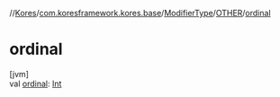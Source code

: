 //[Kores](../../../../index.md)/[com.koresframework.kores.base](../../index.md)/[ModifierType](../index.md)/[OTHER](index.md)/[ordinal](ordinal.md)

# ordinal

[jvm]\
val [ordinal](ordinal.md): [Int](https://kotlinlang.org/api/latest/jvm/stdlib/kotlin/-int/index.html)
